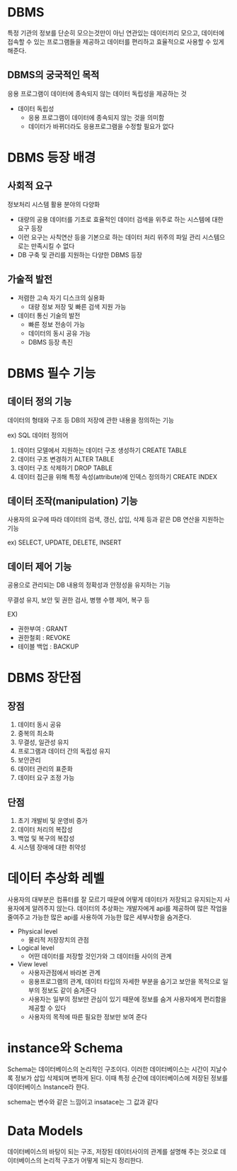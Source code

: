 # DBMS
특정 기관의 정보를 단순히 모으는것만이 아닌 연관있는 데이터끼리 모으고, 데이터에 접속할 수 있는 프로그램들을 제공하고 데이터를 편리하고 효율적으로 사용할 수 있게 해준다.

## DBMS의 궁국적인 목적
응용 프로그램이 데이터에 종속되지 않는 데이터 독립성을 제공하는 것

* 데이터 독립성
    * 응용 프로그램이 데이터에 종속되지 않는 것을 의미함
    * 데이터가 바뀌더라도 응용프로그램을 수정할 필요가 없다

# DBMS 등장 배경
## 사회적 요구
정보처리 시스템 활용 분야의 다양화
* 대량의 공용 데이터를 기초로 효율적인 데이터 검색을 위주로 하는 시스템에 대한 요구 등장
* 이런 요구는 사칙연산 등을 기본으로 하는 데이터 처리 위주의 파일 관리 시스템으로는 만족시킬 수 없다
* DB 구축 및 관리를 지원하는 다양한 DBMS 등장

## 가술적 발전
* 저렴한 고속 자기 디스크의 실용화
    * 대량 정보 저장 및 빠른 검색 지원 가능
* 데이터 통신 기술의 발전
    * 빠른 정보 전송이 가능
    * 데이터의 동시 공유 가능
    * DBMS 등장 촉진

# DBMS 필수 기능
## 데이터 정의 기능
데이터의 형태와 구조 등 DB의 저장에 관한 내용을 정의하는 기능

ex) SQL 데이터 정의어
1. 데이터 모델에서 지원하는 데이터 구조 생성하기
    CREATE TABLE
2. 데이터 구조 변경하기
    ALTER TABLE
3. 데이터 구조 삭제하기
    DROP TABLE
4. 데이터 접근을 위해 특정 속성(attribute)에 인덱스 정의하기
    CREATE INDEX

## 데이터 조작(manipulation) 기능
사용자의 요구에 따라 데이터의 검색, 갱신, 삽입, 삭제 등과 같은 DB 연산을 지원하는 기능

ex)
SELECT, UPDATE, DELETE, INSERT

## 데이터 제어 기능
공용으로 관리되는 DB 내용의 정확성과 안정성을 유지하는 기능

무결성 유지, 보안 및 권한 검사, 병행 수행 제어, 복구 등

EX)
* 권한부여 : GRANT
* 권한철회 : REVOKE
* 테이블 백업 : BACKUP

# DBMS 장단점
## 장점
1. 데이터 동시 공유
2. 중복의 최소화 
3. 무결성, 일관성 유지
4. 프로그램과 데이터 간의 독립성 유지
5. 보안관리
6. 데이터 관리의 표준화 
7. 데이터 요구 조정 가능

## 단점
1. 초기 개발비 및 운영비 증가
2. 데이터 처리의 복잡성
3. 백업 및 복구의 복잡성
4. 시스템 장애에 대한 취약성

# 데이터 추상화 레벨
사용자의 대부분은 컴퓨터를 잘 모르기 때문에 어떻게 데이터가 저장되고 유지되는지 사용자에게 알려주지 않는다. 데이터의 추상화는 개발자에게 api를 제공하여 많은 작업을 줄여주고 가능한 많은 api를 사용하여 가능한 많은 세부사항을 숨겨준다.

* Physical level 
    * 물리적 저장장치의 관점
* Logical level
    * 어떤 데이터를 저장할 것인가와 그 데이터들 사이의 관계 
* View level
    * 사용자관점에서 바라본 관계
    * 응용프로그램의 관계, 데이터 타입의 자세한 부분을 숨기고 보안을 목적으로 일부의 정보도 같이 숨겨준다 
    * 사용자는 일부의 정보만 관심이 있기 때문에 정보를 숨겨 사용자에게 편리함을 제공할 수 있다
    * 사용자의 목적에 따른 필요한 정보만 보여 준다

# instance와 Schema
Schema는 데이터베이스의 논리적인 구조이다. 이러한 데이터베이스는 시간이 지날수록 정보가 삽입 삭제되며 변하게 된다. 이때 특정 순간에 데이터베이스에 저장된 정보를 데이터베이스 Instance라 한다.  

schema는 변수와 같은 느낌이고 insatace는 그 값과 같다

# Data Models
데이터베이스의 바탕이 되는 구조, 저장된 데이터사이의 관계를 설명해 주는 것으로 데이터베이스의 논리적 구조가 어떻게 되는지 정리한다.  

